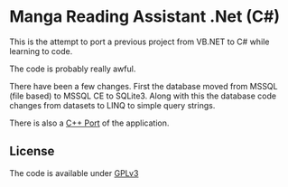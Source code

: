 Manga Reading Assistant .Net (C#)
=================================
This is the attempt to port a previous project from VB.NET to C# while learning to code.

The code is probably really awful.

There have been a few changes.
First the database moved from MSSQL (file based) to MSSQL CE to SQLite3. Along with this the database code changes from datasets to LINQ to simple query strings.

There is also a [C++ Port](https://github.com/kelsos/mra) of the application.

License
--------
The code is available under [GPLv3](https://www.gnu.org/licenses/gpl.html)
